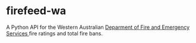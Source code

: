 # firefeed-wa

A Python API for the Western Australian [Deparment of Fire and Emergency Services ](https://dfes.wa.gov.au/) fire ratings and total fire bans.
